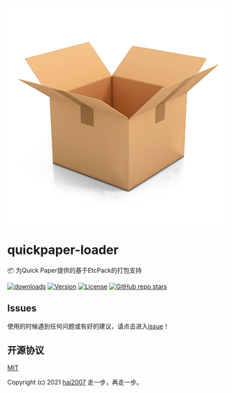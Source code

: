 <p align='center'>
    <a href='https://etcpack.github.io/api' target='_blank'>
        <img src='./logo.png'>
    </a>
</p>

# quickpaper-loader
📦 为Quick Paper提供的基于EtcPack的打包支持

<p>
  <a href="https://hai2007.gitee.io/npm-downloads?interval=7&packages=@etcpack/quickpaper-loader"><img src="https://img.shields.io/npm/dm/@etcpack/quickpaper-loader.svg" alt="downloads"></a>
  <a href="https://www.npmjs.com/package/@etcpack/quickpaper-loader"><img src="https://img.shields.io/npm/v/@etcpack/quickpaper-loader.svg" alt="Version"></a>
  <a href="https://github.com/etcpack/quickpaper-loader/blob/master/LICENSE"><img src="https://img.shields.io/npm/l/@etcpack/quickpaper-loader.svg" alt="License"></a>
  <a href="https://github.com/etcpack/quick-paper" target='_blank'><img alt="GitHub repo stars" src="https://img.shields.io/github/stars/etcpack/quick-paper?style=social"></a>
</p>

## Issues
使用的时候遇到任何问题或有好的建议，请点击进入[issue](https://github.com/etcpack/quick-paper/issues)！

开源协议
---------------------------------------
[MIT](https://github.com/etcpack/quick-paper/blob/master/LICENSE)

Copyright (c) 2021 [hai2007](https://hai2007.gitee.io/sweethome/) 走一步，再走一步。
